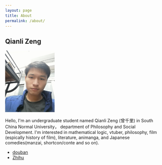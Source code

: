 ```yaml
---
layout: page
title: About
permalink: /about/
---
```


## Qianli Zeng

 <img src="https://raw.githubusercontent.com/FinalFantasy27/FinalFantasy27/main/images/1_1611589319917.jpg" height=200 width=160>

Hello, I'm an undergraduate student named Qianli Zeng (曾千里) in South China Normal University， department of Philosophy and Social Development. I'm interested in mathematical logic, vtuber, philosophy, film (espically history of film), literature, animanga, and Japanese comedies(manzai, shortcon/conte and so on).

- [douban](https://www.douban.com/people/150548369/)
- [Zhihu](https://www.zhihu.com/people/sliverwhite-47/)

